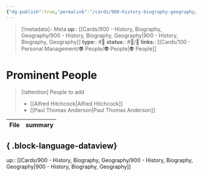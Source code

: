 ```yaml
---
{"dg-publish":true,"permalink":"/cards/900-history-biography-geography/prominent-people/","title":"Prominent People"}
---
```


> [!metadata]- Meta
> **up**:: [[Cards/900 - History, Biography, Geography/900 - History, Biography, Geography\|900 - History, Biography, Geography]]
> **type**:: #📝 
> **status**:: #📝/🌱 
> **links**:: [[Cards/100 - Personal Management/👽 People/👽 People\|👽 People]]

# Prominent People

> [!attention] People to add
> - [[Alfred Hitchcock\|Alfred Hitchcock]]
> - [[Paul Thomas Anderson\|Paul Thomas Anderson]]

| File | summary |
| ---- | ------- |

{ .block-language-dataview}
---

up:: [[Cards/900 - History, Biography, Geography/900 - History, Biography, Geography\|900 - History, Biography, Geography]]

